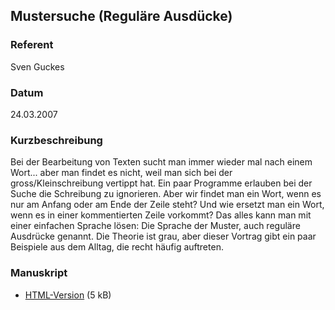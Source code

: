 ## Mustersuche (Reguläre Ausdücke)


### Referent
Sven Guckes

### Datum
24.03.2007

### Kurzbeschreibung
Bei der Bearbeitung von Texten sucht man immer wieder mal nach einem Wort...
aber man findet es nicht, weil man sich bei der gross/Kleinschreibung vertippt
hat. Ein paar Programme erlauben bei der Suche die Schreibung zu ignorieren.
Aber wir findet man ein Wort, wenn es nur am Anfang oder am Ende der Zeile
steht? Und wie ersetzt man ein Wort, wenn es in einer kommentierten Zeile
vorkommt? Das alles kann man mit einer einfachen Sprache lösen: Die Sprache der
Muster, auch reguläre Ausdrücke genannt. Die Theorie ist grau, aber dieser
Vortrag gibt ein paar Beispiele aus dem Alltag, die recht häufig auftreten. 

### Manuskript

* [HTML-Version](/download/Vortraege/Mustersuche.html) (5 kB)
